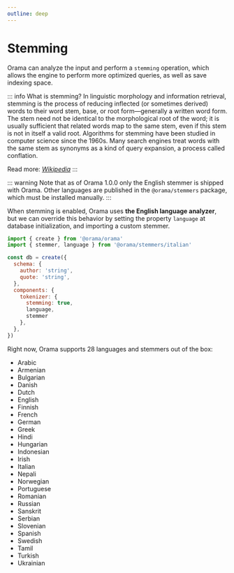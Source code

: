 ```yaml
---
outline: deep
---
```


# Stemming

Orama can analyze the input and perform a `stemming` operation, which allows the engine to perform more optimized queries, as well as save indexing space.

::: info What is stemming?
In linguistic morphology and information retrieval, stemming is the process of reducing inflected (or sometimes derived) words to their word stem, base, or root form—generally a written word form. The stem need not be identical to the morphological root of the word; it is usually sufficient that related words map to the same stem, even if this stem is not in itself a valid root. Algorithms for stemming have been studied in computer science since the 1960s. Many search engines treat words with the same stem as synonyms as a kind of query expansion, a process called conflation.

Read more: [_Wikipedia_](https://en.wikipedia.org/wiki/Stemming)
::: 

::: warning
Note that as of Orama 1.0.0 only the English stemmer is shipped with Orama. Other languages are published in the `@orama/stemmers` package, which must be installed manually.
:::

When stemming is enabled, Orama uses **the English language analyzer**, but we can override this behavior by setting the property `language` at database initialization, and importing a custom stemmer.


```javascript copy
import { create } from '@orama/orama'
import { stemmer, language } from '@orama/stemmers/italian'

const db = create({
  schema: {
    author: 'string',
    quote: 'string',
  },
  components: {
    tokenizer: {
      stemming: true,
      language,
      stemmer
    },
  },
})
```

Right now, Orama supports 28 languages and stemmers out of the box:

- Arabic
- Armenian
- Bulgarian
- Danish
- Dutch
- English
- Finnish
- French
- German
- Greek
- Hindi
- Hungarian
- Indonesian
- Irish
- Italian
- Nepali
- Norwegian
- Portuguese
- Romanian
- Russian
- Sanskrit
- Serbian
- Slovenian
- Spanish
- Swedish
- Tamil
- Turkish
- Ukrainian